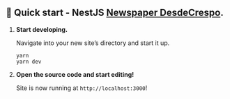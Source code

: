 ## 🚀 Quick start - NestJS [Newspaper DesdeCrespo](https://desdecrespo.com.ar/).


1.  **Start developing.**

    Navigate into your new site’s directory and start it up.

    ```shell
    yarn
    yarn dev
    ```

1.  **Open the source code and start editing!**

    Site is now running at `http://localhost:3000`!
